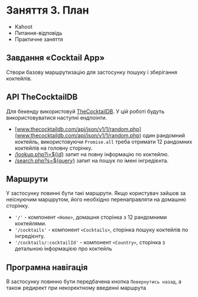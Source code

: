 # Заняття 3. План

- Kahoot
- Питання-відповідь
- Практичне заняття

## Завдання «Cocktail App»

Створи базову маршрутизацію для застосунку пошуку і зберігання коктейлів.

## API TheCocktailDB

Для бекенду використовуй [TheCocktailDB](https://www.thecocktaildb.com/api.php). У цій роботі будуть використовуватися наступні ендпоінти.

- [www.thecocktaildb.com/api/json/v1/1/random.php](www.thecocktaildb.com/api/json/v1/1/random.php) один рандомний коктейль, використовуючи `Promise.all` треба отримати 12 рандомних коктейлів на головну сторінку.
- [/lookup.php?i=${id}](www.thecocktaildb.com/api/json/v1/1/lookup.php?i=11007)
  запит на повну інформацію по коктейлю.
- [/search.php?s=${query}](https://restcountries.com/#api-endpoints-v3-name) запит на
  пошук по імені інгредієнта.

## Маршрути

У застосунку повинні бути такі маршрути. Якщо користувач зайшов за неіснуючим
маршрутом, його необхідно перенаправляти на домашню сторінку.

- `'/'` - компонент `<Home>`, домашня сторінка з 12 рандомними коктейлями.
- `'/cocktails'` - компонент `<Cocktails>`, сторінка пошуку коктейлів по інгредієнту.
- `'/cocktails/:cocktailId'` - компонент `<Country>`, сторінка з детальною
  інформацією про коктейль

## Програмна навігація

В застосунку повинно бути передбачена кнопка `Повернутись назад`, а також
редирект при некоректному введенні маршрута
